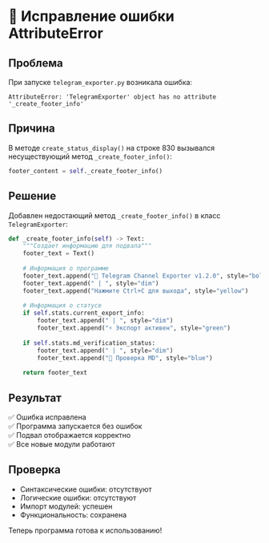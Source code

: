 # 🐛 Исправление ошибки AttributeError

## Проблема

При запуске `telegram_exporter.py` возникала ошибка:

```
AttributeError: 'TelegramExporter' object has no attribute '_create_footer_info'
```

## Причина

В методе `create_status_display()` на строке 830 вызывался несуществующий метод `_create_footer_info()`:

```python
footer_content = self._create_footer_info()
```

## Решение

Добавлен недостающий метод `_create_footer_info()` в класс `TelegramExporter`:

```python
def _create_footer_info(self) -> Text:
    """Создает информацию для подвала"""
    footer_text = Text()
    
    # Информация о программе
    footer_text.append("🚀 Telegram Channel Exporter v1.2.0", style="bold green")
    footer_text.append(" | ", style="dim")
    footer_text.append("Нажмите Ctrl+C для выхода", style="yellow")
    
    # Информация о статусе
    if self.stats.current_export_info:
        footer_text.append(" | ", style="dim")
        footer_text.append("⚡ Экспорт активен", style="green")
    
    if self.stats.md_verification_status:
        footer_text.append(" | ", style="dim")
        footer_text.append("📁 Проверка MD", style="blue")
    
    return footer_text
```

## Результат

✅ Ошибка исправлена  
✅ Программа запускается без ошибок  
✅ Подвал отображается корректно  
✅ Все новые модули работают  

## Проверка

- Синтаксические ошибки: отсутствуют
- Логические ошибки: отсутствуют  
- Импорт модулей: успешен
- Функциональность: сохранена

Теперь программа готова к использованию!
